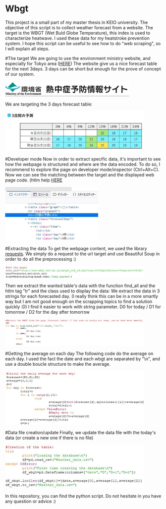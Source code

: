 # Wbgt
This project is a small part of my master thesis in KEIO university. The objective of this script is to collect weather forecast from a website. The target is the WBGT (Wet Buld Globe Temperature), this index is used to characterize heatwave. I used these data for my heatstroke prevention system. I hope this script can be useful to see how to do "web scraping", so I will explain all steps.

#The target
We are going to use the environment ministry website, and especially for Tokyo area ([HERE](http://www.wbgt.env.go.jp/graph_ref_td.php?region=03&prefecture=44&point=44132)) The website give us a nice forecast table for the next 3days. 3 days can be short but enough for the prove of concept of our system.

<img src="/images/ministry.JPG" width="400">

We are targeting the 3 days forecast table:

<img src="/images/table.JPG" width="450">

#Developer mode
Now in order to extract specific data, it's important to see how the webpage is structured and where are the data encoded. To do so, I recommend to explore the page on developer mode/inspector (Ctrl+Alt+C). Now we can see the matching between the target and the displayed web page code. (htlm help [HERE](http://www.simplehtmlguide.com/cheatsheet.php)

<img src="/images/inspect.JPG" width="300">

#Extracting the data
To get the webpage content, we used the library [requests](http://docs.python-requests.org/en/master/user/install/). We simply do a request to the url target and use Beautiful Soup in order to do all the preprocessing :)

<img src="/images/get.JPG" width="450">

Then we extract the wanted table's data with the function find_all and the htlm tag "tr" and the class used to display the data:
We extract the data in 3 strings for each forecasted day. (I really think this can be in a more smartly way but I am not good enough on the scrapping topics to find a solution quickly :D) I find it easier to work with string parameter.
D0 for today / D1 for tomorrow / D2 for the day after tomorrow

<img src="/images/extract.JPG" width="450">

#Getting the average on each day
The following code do the average on each day. I used the fact the date and each wbgt are separated by "\n", and use a double boucle structure to make the average.

<img src="/images/ave.JPG" width="450">

#Data file creation/update
Finally, we update the data file with the today's data (or create a new one if there is no file)

<img src="/images/update.JPG" width="450">

In this repository, you can find the python script. 
Do not hesitate in you have any question or advice :)
